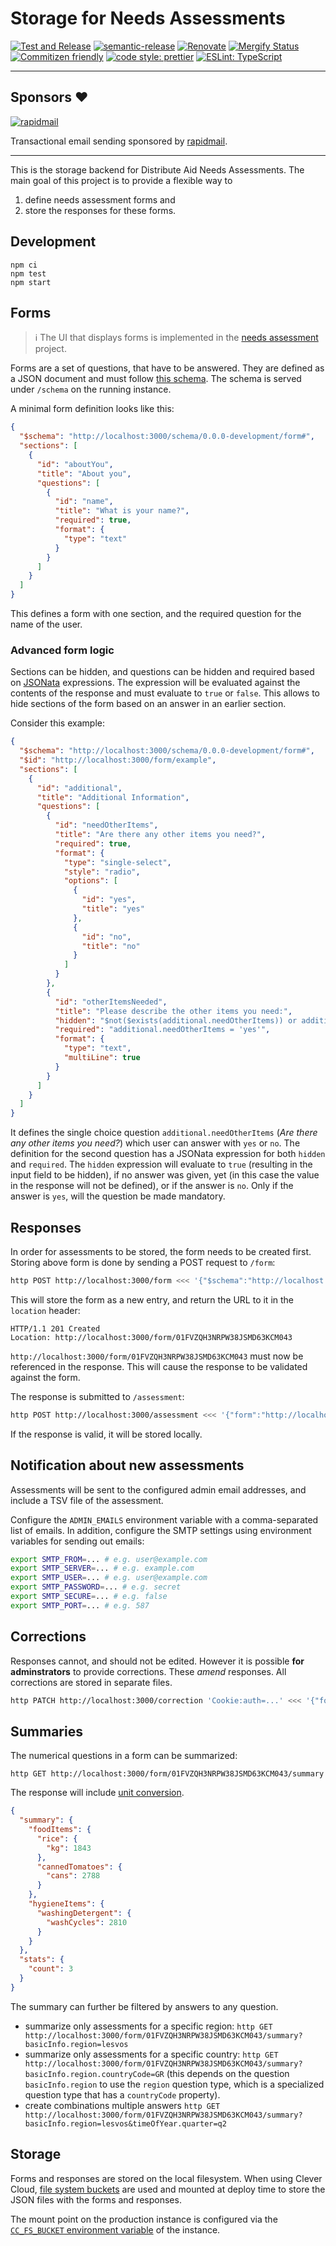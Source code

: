 # Storage for Needs Assessments

[![Test and Release](https://github.com/distributeaid/needs-assessment-storage/actions/workflows/test-and-release.yml/badge.svg)](https://github.com/distributeaid/needs-assessment-storage/actions/workflows/test-and-release.yml)
[![semantic-release](https://img.shields.io/badge/%20%20%F0%9F%93%A6%F0%9F%9A%80-semantic--release-e10079.svg)](https://github.com/semantic-release/semantic-release)
[![Renovate](https://img.shields.io/badge/renovate-enabled-brightgreen.svg)](https://renovatebot.com)
[![Mergify Status](https://img.shields.io/endpoint.svg?url=https://api.mergify.com/v1/badges/distributeaid/needs-assessment-storage)](https://mergify.io)
[![Commitizen friendly](https://img.shields.io/badge/commitizen-friendly-brightgreen.svg)](http://commitizen.github.io/cz-cli/)
[![code style: prettier](https://img.shields.io/badge/code_style-prettier-ff69b4.svg)](https://github.com/prettier/prettier/)
[![ESLint: TypeScript](https://img.shields.io/badge/ESLint-TypeScript-blue.svg)](https://github.com/typescript-eslint/typescript-eslint)

---

## Sponsors :heart:

[![rapidmail](https://raw.githubusercontent.com/distributeaid/needs-assessment-storage/saga/docs/sponsor-rapidmail.png)](https://www.rapidmail.com/)

Transactional email sending sponsored by
[rapidmail](https://www.rapidmail.com/).

---

This is the storage backend for Distribute Aid Needs Assessments. The main goal
of this project is to provide a flexible way to

1. define needs assessment forms and
2. store the responses for these forms.

## Development

```
npm ci
npm test
npm start
```

## Forms

> :information_source: The UI that displays forms is implemented in the
> [needs assessment](https://github.com/distributeaid/needs-assessment) project.

Forms are a set of questions, that have to be answered. They are defined as a
JSON document and must follow [this schema](./src/schema/form.ts). The schema is
served under `/schema` on the running instance.

A minimal form definition looks like this:

```json
{
  "$schema": "http://localhost:3000/schema/0.0.0-development/form#",
  "sections": [
    {
      "id": "aboutYou",
      "title": "About you",
      "questions": [
        {
          "id": "name",
          "title": "What is your name?",
          "required": true,
          "format": {
            "type": "text"
          }
        }
      ]
    }
  ]
}
```

This defines a form with one section, and the required question for the name of
the user.

### Advanced form logic

Sections can be hidden, and questions can be hidden and required based on
[JSONata](https://jsonata.org/) expressions. The expression will be evaluated
against the contents of the response and must evaluate to `true` or `false`.
This allows to hide sections of the form based on an answer in an earlier
section.

Consider this example:

```json
{
  "$schema": "http://localhost:3000/schema/0.0.0-development/form#",
  "$id": "http://localhost:3000/form/example",
  "sections": [
    {
      "id": "additional",
      "title": "Additional Information",
      "questions": [
        {
          "id": "needOtherItems",
          "title": "Are there any other items you need?",
          "required": true,
          "format": {
            "type": "single-select",
            "style": "radio",
            "options": [
              {
                "id": "yes",
                "title": "yes"
              },
              {
                "id": "no",
                "title": "no"
              }
            ]
          }
        },
        {
          "id": "otherItemsNeeded",
          "title": "Please describe the other items you need:",
          "hidden": "$not($exists(additional.needOtherItems)) or additional.needOtherItems = 'no'",
          "required": "additional.needOtherItems = 'yes'",
          "format": {
            "type": "text",
            "multiLine": true
          }
        }
      ]
    }
  ]
}
```

It defines the single choice question `additional.needOtherItems` (_Are there
any other items you need?_) which user can answer with `yes` or `no`. The
definition for the second question has a JSONata expression for both `hidden`
and `required`. The `hidden` expression will evaluate to `true` (resulting in
the input field to be hidden), if no answer was given, yet (in this case the
value in the response will not be defined), or if the answer is `no`. Only if
the answer is `yes`, will the question be made mandatory.

## Responses

In order for assessments to be stored, the form needs to be created first.
Storing above form is done by sending a POST request to `/form`:

```bash
http POST http://localhost:3000/form <<< '{"$schema":"http://localhost:3000/schema/0.0.0-development/form#","sections":[{"id":"aboutYou","title":"About you","questions":[{"id":"name","title":"What is your name?","required":true,"format":{"type":"text"}}]}]}'
```

This will store the form as a new entry, and return the URL to it in the
`location` header:

```
HTTP/1.1 201 Created
Location: http://localhost:3000/form/01FVZQH3NRPW38JSMD63KCM043
```

`http://localhost:3000/form/01FVZQH3NRPW38JSMD63KCM043` must now be referenced
in the response. This will cause the response to be validated against the form.

The response is submitted to `/assessment`:

```bash
http POST http://localhost:3000/assessment <<< '{"form":"http://localhost:3000/form/01FVZQH3NRPW38JSMD63KCM043","response":{"aboutYou":{"name":"Alex Doe"}}}'
```

If the response is valid, it will be stored locally.

## Notification about new assessments

Assessments will be sent to the configured admin email addresses, and include a
TSV file of the assessment.

Configure the `ADMIN_EMAILS` environment variable with a comma-separated list of
emails. In addition, configure the SMTP settings using environment variables for
sending out emails:

```bash
export SMTP_FROM=... # e.g. user@example.com
export SMTP_SERVER=... # e.g. example.com
export SMTP_USER=... # e.g. user@example.com
export SMTP_PASSWORD=... # e.g. secret
export SMTP_SECURE=... # e.g. false
export SMTP_PORT=... # e.g. 587
```

## Corrections

Responses cannot, and should not be edited. However it is possible **for
adminstrators** to provide corrections. These _amend_ responses. All corrections
are stored in separate files.

```bash
http PATCH http://localhost:3000/correction 'Cookie:auth=...' <<< '{"form":"http://localhost:3000/form/01FVZQH3NRPW38JSMD63KCM043","assessment":"http://localhost:3000/assessment/01G66DFRWRCXJ2T5AZZAHD8D6T","response":{"aboutYou":{"name":"Alex Doe"}}}'
```

## Summaries

The numerical questions in a form can be summarized:

```
http GET http://localhost:3000/form/01FVZQH3NRPW38JSMD63KCM043/summary
```

The response will include [unit conversion](./docs/conversions.md).

```json
{
  "summary": {
    "foodItems": {
      "rice": {
        "kg": 1843
      },
      "cannedTomatoes": {
        "cans": 2788
      }
    },
    "hygieneItems": {
      "washingDetergent": {
        "washCycles": 2810
      }
    }
  },
  "stats": {
    "count": 3
  }
}
```

The summary can further be filtered by answers to any question.

- summarize only assessments for a specific region:
  `http GET http://localhost:3000/form/01FVZQH3NRPW38JSMD63KCM043/summary?basicInfo.region=lesvos`
- summarize only assessments for a specific country:
  `http GET http://localhost:3000/form/01FVZQH3NRPW38JSMD63KCM043/summary?basicInfo.region.countryCode=GR`
  (this depends on the question `basicInfo.region` to use the `region` question
  type, which is a specialized question type that has a `countryCode` property).
- create combinations multiple answers
  `http GET http://localhost:3000/form/01FVZQH3NRPW38JSMD63KCM043/summary?basicInfo.region=lesvos&timeOfYear.quarter=q2`

## Storage

Forms and responses are stored on the local filesystem. When using Clever Cloud,
[file system buckets](https://www.clever-cloud.com/doc/deploy/addon/fs-bucket/)
are used and mounted at deploy time to store the JSON files with the forms and
responses.

The mount point on the production instance is configured via the
[`CC_FS_BUCKET` environment variable](https://www.clever-cloud.com/blog/features/2017/09/22/fs-bucket-environment-variable/)
of the instance.
